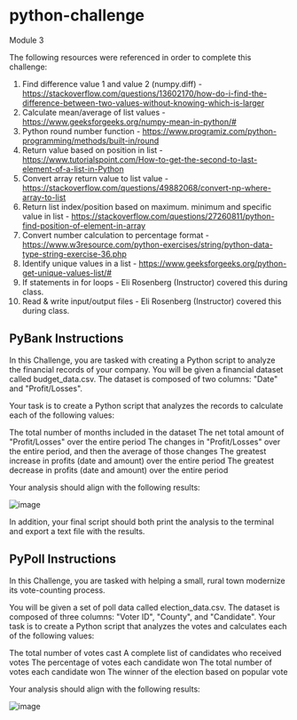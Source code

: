 # python-challenge
Module 3

The following resources were referenced in order to complete this challenge:
1. Find difference value 1 and value 2 (numpy.diff) - https://stackoverflow.com/questions/13602170/how-do-i-find-the-difference-between-two-values-without-knowing-which-is-larger
2. Calculate mean/average of list values - https://www.geeksforgeeks.org/numpy-mean-in-python/#
3. Python round number function - https://www.programiz.com/python-programming/methods/built-in/round
4. Return value based on position in list - https://www.tutorialspoint.com/How-to-get-the-second-to-last-element-of-a-list-in-Python
5. Convert array return value to list value - https://stackoverflow.com/questions/49882068/convert-np-where-array-to-list
6. Return list index/position based on maximum. minimum and specific value in list - https://stackoverflow.com/questions/27260811/python-find-position-of-element-in-array
7. Convert number calculation to percentage format - https://www.w3resource.com/python-exercises/string/python-data-type-string-exercise-36.php
8. Identify unique values in a list - https://www.geeksforgeeks.org/python-get-unique-values-list/#
9. If statements in for loops - Eli Rosenberg (Instructor) covered this during class.
10. Read & write input/output files - Eli Rosenberg (Instructor) covered this during class.

## PyBank Instructions

In this Challenge, you are tasked with creating a Python script to analyze the financial records of your company. You will be given a financial dataset called budget_data.csv. The dataset is composed of two columns: "Date" and "Profit/Losses".

Your task is to create a Python script that analyzes the records to calculate each of the following values:

The total number of months included in the dataset
The net total amount of "Profit/Losses" over the entire period
The changes in "Profit/Losses" over the entire period, and then the average of those changes
The greatest increase in profits (date and amount) over the entire period
The greatest decrease in profits (date and amount) over the entire period

Your analysis should align with the following results:

![image](https://github.com/patrickm96/python-challenge/assets/135382512/7fd8aef5-d894-4d1b-a51a-731f97040963)

In addition, your final script should both print the analysis to the terminal and export a text file with the results.

## PyPoll Instructions
In this Challenge, you are tasked with helping a small, rural town modernize its vote-counting process.

You will be given a set of poll data called election_data.csv. The dataset is composed of three columns: "Voter ID", "County", and "Candidate". Your task is to create a Python script that analyzes the votes and calculates each of the following values:

The total number of votes cast
A complete list of candidates who received votes
The percentage of votes each candidate won
The total number of votes each candidate won
The winner of the election based on popular vote

Your analysis should align with the following results:

![image](https://github.com/patrickm96/python-challenge/assets/135382512/2b5737bc-c506-4d8f-bdec-e0e5492e1043)
